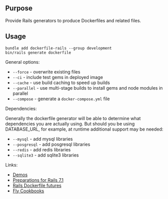 ## Purpose

Provide Rails generators to produce Dockerfiles and related files.

## Usage

```
bundle add dockerfile-rails --group development
bin/rails generate dockerfile
```

General options:

* `--force` - overwrite existing files
* `--ci` - include test gems in deployed image
* `--cache` - use build caching to speed up builds
* `--parallel` - use multi-stage builds to install gems and node modules in parallel
* `--compose` - generate a `docker-compose.yml` file

Dependencies:

Generally the dockerfile generator will be able to determine what dependencies you
are actually using.  But should you be using DATABASE_URL, for example, at runtime
additional support may be needed:

* `--mysql` - add mysql libraries
* `--posgresql` - add posgresql libraries
* `--redis` - add redis libraries
* `--sqlite3` - add sqlite3 libraries

Links:

* [Demos](./DEMO.md)
* [Preparations for Rails 7.1](https://community.fly.io/t/preparations-for-rails-7-1/9512)
* [Rails Dockerfile futures](https://discuss.rubyonrails.org/t/rails-dockerfile-futures/82091/1)
* [Fly Cookbooks](https://fly.io/docs/rails/cookbooks/)
